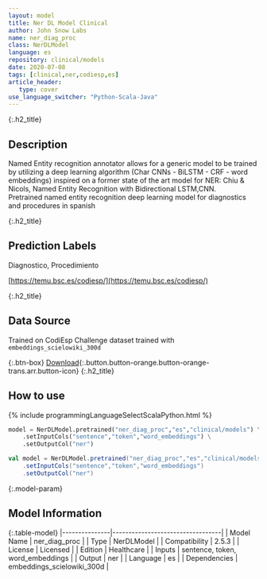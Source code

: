 ```yaml
---
layout: model
title: Ner DL Model Clinical
author: John Snow Labs
name: ner_diag_proc
class: NerDLModel
language: es
repository: clinical/models
date: 2020-07-08
tags: [clinical,ner,codiesp,es]
article_header:
   type: cover
use_language_switcher: "Python-Scala-Java"
---
```


{:.h2_title}
## Description
Named Entity recognition annotator allows for a generic model to be trained by utilizing a deep learning algorithm (Char CNNs - BiLSTM - CRF - word embeddings) inspired on a former state of the art model for NER: Chiu & Nicols, Named Entity Recognition with Bidirectional LSTM,CNN.  
Pretrained named entity recognition deep learning model for diagnostics and procedures in spanish

{:.h2_title}
## Prediction Labels
Diagnostico, Procedimiento

[https://temu.bsc.es/codiesp/](https://temu.bsc.es/codiesp/)

{:.h2_title}
## Data Source
Trained on CodiEsp Challenge dataset trained with `embeddings_scielowiki_300d`

{:.btn-box}
[Download](https://s3.amazonaws.com/auxdata.johnsnowlabs.com/clinical/models/ner_diag_proc_es_2.5.3_2.4_1594168623415.zip){:.button.button-orange.button-orange-trans.arr.button-icon}
{:.h2_title}
## How to use 
<div class="tabs-box" markdown="1">

{% include programmingLanguageSelectScalaPython.html %}

```python
model = NerDLModel.pretrained("ner_diag_proc","es","clinical/models") \
	.setInputCols("sentence","token","word_embeddings") \
	.setOutputCol("ner")
```

```scala
val model = NerDLModel.pretrained("ner_diag_proc","es","clinical/models")
	.setInputCols("sentence","token","word_embeddings")
	.setOutputCol("ner")
```
</div>



{:.model-param}
## Model Information

{:.table-model}
|---------------|----------------------------------|
| Model Name    | ner_diag_proc                    |
| Type          | NerDLModel                       |
| Compatibility | 2.5.3                            |
| License       | Licensed                         |
| Edition       | Healthcare                       |
| Inputs        | sentence, token, word_embeddings |
| Output        | ner                              |
| Language      | es                               |
| Dependencies  | embeddings_scielowiki_300d       |

